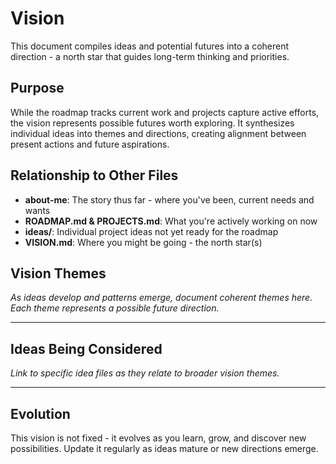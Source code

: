 # Vision

This document compiles ideas and potential futures into a coherent direction - a north star that guides long-term thinking and priorities.

## Purpose

While the roadmap tracks current work and projects capture active efforts, the vision represents possible futures worth exploring. It synthesizes individual ideas into themes and directions, creating alignment between present actions and future aspirations.

## Relationship to Other Files

- **about-me**: The story thus far - where you've been, current needs and wants
- **ROADMAP.md & PROJECTS.md**: What you're actively working on now
- **ideas/**: Individual project ideas not yet ready for the roadmap
- **VISION.md**: Where you might be going - the north star(s)

## Vision Themes

_As ideas develop and patterns emerge, document coherent themes here. Each theme represents a possible future direction._

---

## Ideas Being Considered

_Link to specific idea files as they relate to broader vision themes._

---

## Evolution

This vision is not fixed - it evolves as you learn, grow, and discover new possibilities. Update it regularly as ideas mature or new directions emerge.

